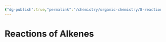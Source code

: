 ```yaml
---
{"dg-publish":true,"permalink":"/chemistry/organic-chemistry/8-reactions-of-alkenes/","dgHomeLink":true,"dgPassFrontmatter":true}
---
```


# Reactions of Alkenes
